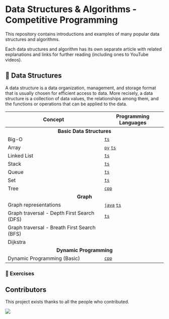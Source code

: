 # Data Structures & Algorithms - Competitive Programming

This repository contains introductions and examples of many popular data structures and algorithms.

Each data structures and algorithm has its own separate article with related explanations and links for further reading (including ones to YouTube videos).

## 📙 Data Structures

A data structure is a data organization, management, and storage format that is usually chosen for efficient access to data.  More recisely, a data structure is a collection of data values, the relationships among them, and the functions or operations that can be applied to the data.


<table>
<thead>
<th>Concept</th>
<th>Programming Languages</th>
</thead>
<tbody>
<tr>
<td colspan="2" align="center"><b>Basic Data Structures</b></td>
</tr>
<tr>
<tr>
<td>Big-O</td>
<td>
<a href="/concepts/typescript/big-o.md"><code>ts</code></a>
</td>
</tr>
<tr>
<td>Array</td>
<td>
<a href="/concepts/python/array.md"><code>py</code></a>
<a href="/concepts/typescript/array.md"><code>ts</code></a>
</td>
</tr>
<tr>
<td>Linked List</td>
<td>
<a href="/concepts/typescript/linked-list.md"><code>ts</code></a>
</td>
<tr>
<td>Stack</td>
<td>
<a href="/concepts/typescript/stack.md"><code>ts</code></a>
</td>
</tr>
<tr>
<td>Queue</td>
<td>
<a href="/concepts/typescript/queue.md"><code>ts</code></a>
</td>
<tr>
<td>Set</td>
<td>
<a href="/concepts/typescript/set.md"><code>ts</code></a>
</td>
</tr>
<tr>
<td>Tree</td>
<td>
<a href="/concepts/cpp/tree.md"><code>cpp</code></a>
</td>
</tr>
<tr>
<td colspan="2" align="center"><b>Graph</b></td>
</tr>
<tr>
<td>Graph representations</td>
<td>
<a href="/concepts/java/graph.md"><code>java</code></a>
<a href="/concepts/typescript/graph.md"><code>ts</code></a>
</td>
</tr>
<tr>
<td>Graph traversal - Depth First Search (DFS)</td>
<td>
<a href="/concepts/typescript/graph_traversal.md#depth-first-search-dfs"><code>ts</code></a>
</td>
</tr>
<tr>
<td>Graph traversal - Breath First Search (BFS)</td>
<td>
</td>
</tr>
<tr>
<td>Dijkstra</td>
<td>
</td>
</tr>
<tr>
<td colspan="2" align="center"><b>Dynamic Programming</b></td>
</tr>
<tr>
<td>Dynamic Programming (Basic)</td>
<td>
<a href="/concepts/cpp/dp_basic.md"><code>cpp</code></a>
</td>
</tr>
</tbody>
</table>


### 💪 Exercises

## Contributors

This project exists thanks to all the people who contributed.

<a href="https://github.com/rain1024/datastructures-algorithms-competitive-programming/graphs/contributors">
  <img src="https://contrib.rocks/image?repo=rain1024/datastructures-algorithms-competitive-programming" />
</a>

